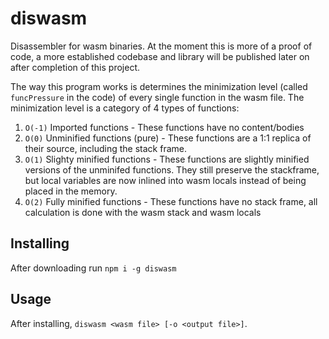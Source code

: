 # diswasm
Disassembler for wasm binaries. At the moment this is more of a proof of code, a more established codebase and library will be published later on after completion of this project.

The way this program works is determines the minimization level (called `funcPressure` in the code) of every single function in the wasm file. The minimization level is a category of 4 types of functions:  
  1. `O(-1)` Imported functions
    - These functions have no content/bodies
  2. `O(0)` Unminified functions (pure)
    - These functions are a 1:1 replica of their source, including the stack frame.
  3. `O(1)` Slighty minified functions
    - These functions are slightly minified versions of the unminifed functions. They still preserve the stackframe,
    but local variables are now inlined into wasm locals instead of being placed in the memory.
  4. `O(2)` Fully minified functions
    - These functions have no stack frame, all calculation is done with the wasm stack and wasm locals

## Installing

After downloading run `npm i -g diswasm`

## Usage

After installing, `diswasm <wasm file> [-o <output file>]`.